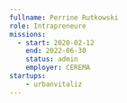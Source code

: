 ```yaml
---
fullname: Perrine Rutkowski
role: Intrapreneure
missions:
  - start: 2020-02-12
    end: 2022-06-30
    status: admin
    employer: CEREMA
startups:
    - urbanvitaliz
---
```

